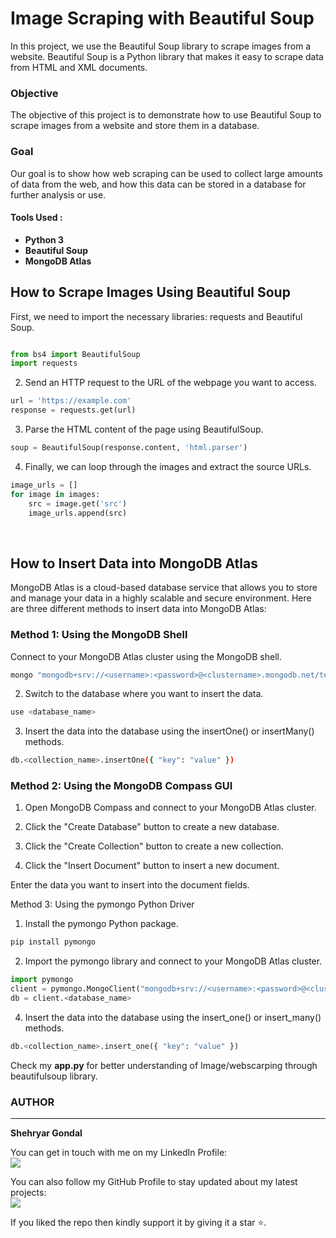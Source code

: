 # Image Scraping with Beautiful Soup

In this project, we use the Beautiful Soup library to scrape images from a website. Beautiful Soup is a Python library that makes it easy to scrape data from HTML and XML documents.

### Objective

The objective of this project is to demonstrate how to use Beautiful Soup to scrape images from a website and store them in a database.

### Goal 

Our goal is to show how web scraping can be used to collect large amounts of data from the web, and how this data can be stored in a database for further analysis or use.
<br>

#### __Tools Used :__

* __Python 3__
* __Beautiful Soup__
* __MongoDB Atlas__

## How to Scrape Images Using Beautiful Soup

First, we need to import the necessary libraries: requests and Beautiful Soup.

```python

from bs4 import BeautifulSoup
import requests

```

2. Send an HTTP request to the URL of the webpage you want to access. <br>

```python
url = 'https://example.com'
response = requests.get(url)
```

3. Parse the HTML content of the page using BeautifulSoup. <br>

```python
soup = BeautifulSoup(response.content, 'html.parser')
```

4.  Finally, we can loop through the images and extract the source URLs.

```python
image_urls = []
for image in images:
    src = image.get('src')
    image_urls.append(src)

```

<br>

## How to Insert Data into MongoDB Atlas

MongoDB Atlas is a cloud-based database service that allows you to store and manage your data in a highly scalable and secure environment. Here are three different methods to insert data into MongoDB Atlas:

### Method 1: Using the MongoDB Shell

Connect to your MongoDB Atlas cluster using the MongoDB shell.

```bash
mongo "mongodb+srv://<username>:<password>@<clustername>.mongodb.net/test" --username <username>
```

2. Switch to the database where you want to insert the data.
```bash
use <database_name>
```
3. Insert the data into the database using the insertOne() or insertMany() methods.
```bash
db.<collection_name>.insertOne({ "key": "value" })
```

### Method 2: Using the MongoDB Compass GUI

1. Open MongoDB Compass and connect to your MongoDB Atlas cluster.

2. Click the "Create Database" button to create a new database.

3. Click the "Create Collection" button to create a new collection.

4. Click the "Insert Document" button to insert a new document.

Enter the data you want to insert into the document fields.

Method 3: Using the pymongo Python Driver

1. Install the pymongo Python package.

```python
pip install pymongo
```

2. Import the pymongo library and connect to your MongoDB Atlas cluster.
```python
import pymongo
client = pymongo.MongoClient("mongodb+srv://<username>:<password>@<clustername>.mongodb.net/test")
db = client.<database_name>
```

4. Insert the data into the database using the insert_one() or insert_many() methods.
```python
db.<collection_name>.insert_one({ "key": "value" })
```

Check my __app.py__ for better understanding of Image/webscarping through beautifulsoup library.
<br>

### AUTHOR
<hr>
<strong>Shehryar Gondal</strong>


You can get in touch with me on my LinkedIn Profile:<br>
 <a href = "https://linkedin.com/in/shehryar-gondal-data-analyst"><img src="https://img.icons8.com/fluent/48/000000/linkedin.png"/></a>

You can also follow my GitHub Profile to stay updated about my latest projects:<br>
<a href = "https://github.com/ShehryarGondal1"><img src="https://img.icons8.com/fluent/48/000000/github.png"/></a>


If you liked the repo then kindly support it by giving it a star ⭐.